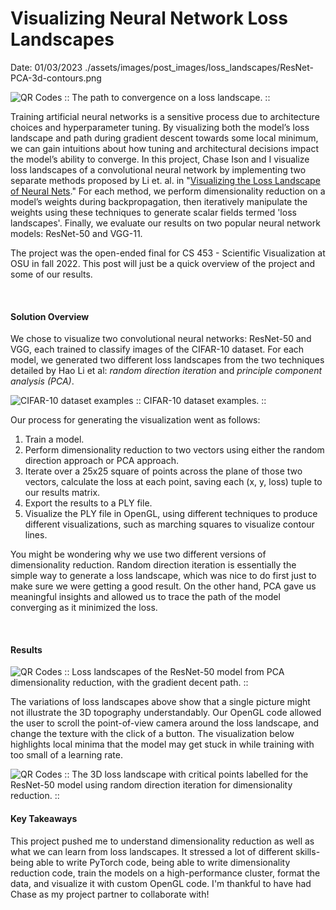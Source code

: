 # Visualizing Neural Network Loss Landscapes
Date: 01/03/2023
<PreviewImg>./assets/images/post_images/loss_landscapes/ResNet-PCA-3d-contours.png</PreviewImg>

![QR Codes](./assets/images/post_images/loss_landscapes/ResNet-PCA-3d-contours.png)
:: The path to convergence on a loss landscape. ::
<br>

Training artificial neural networks is a sensitive process due to architecture choices and hyperparameter tuning. By visualizing both the model’s loss landscape and path during gradient descent towards some local minimum, we can gain intuitions about how tuning and architectural decisions impact the model’s ability to converge. In this project, Chase Ison and I visualize loss landscapes of a convolutional neural network by implementing two separate methods proposed by Li et. al. in "[Visualizing the Loss Landscape of Neural Nets](https://proceedings.neurips.cc/paper/2018/hash/a41b3bb3e6b050b6c9067c67f663b915-Abstract.html)." For each method, we perform dimensionality reduction on a model’s weights during backpropagation, then iteratively manipulate the weights using these techniques to generate scalar fields termed 'loss landscapes'. Finally, we evaluate our results on two popular neural network models: ResNet-50 and VGG-11.

The project was the open-ended final for CS 453 - Scientific Visualization at OSU in fall 2022. This post will just be a quick overview of the project and some of our results.

<br>

#### Solution Overview

We chose to visualize two convolutional neural networks: ResNet-50 and VGG, each trained to classify images of the CIFAR-10 dataset. For each model, we generated two different loss landscapes from the two techniques detailed by Hao Li et al: *random direction iteration* and *principle component analysis (PCA)*.

![CIFAR-10 dataset examples](./assets/images/post_images/loss_landscapes/cifar-10-dataset-wide.png)
:: CIFAR-10 dataset examples. ::

Our process for generating the visualization went as follows:
1. Train a model.
2. Perform dimensionality reduction to two vectors using either the random direction approach or PCA approach.
3. Iterate over a 25x25 square of points across the plane of those two vectors, calculate the loss at each point, saving each (x, y, loss) tuple to our results matrix.
4. Export the results to a PLY file.
5. Visualize the PLY file in OpenGL, using different techniques to produce different visualizations, such as marching squares to visualize contour lines.

You might be wondering why we use two different versions of dimensionality reduction.
Random direction iteration is essentially the simple way to generate a loss landscape, which was nice to do first just to make sure we were getting a good result.
On the other hand, PCA gave us meaningful insights and allowed us to trace the path of the model converging as it minimized the loss.



<br>

#### Results

![QR Codes](./assets/images/post_images/loss_landscapes/paper-teaser.png)
:: Loss landscapes of the ResNet-50 model from PCA dimensionality reduction, with the gradient decent path. ::
<br>


The variations of loss landscapes above show that a single picture might not illustrate the 3D topography understandably.
Our OpenGL code allowed the user to scroll the point-of-view camera around the loss landscape, and change the texture with the click of a button.
The visualization below highlights local minima that the model may get stuck in while training with too small of a learning rate.


![QR Codes](./assets/images/post_images/loss_landscapes/ResNet-Random-3d-contours-critical-points.png)
:: The 3D loss landscape with critical points labelled for the ResNet-50 model using random direction iteration for dimensionality reduction. ::
<br>



#### Key Takeaways

This project pushed me to understand dimensionality reduction as well as what we can learn from loss landscapes. It stressed a lot of different skills- being able to write PyTorch code, being able to write dimensionality reduction code, train the models on a high-performance cluster, format the data, and visualize it with custom OpenGL code. I'm thankful to have had Chase as my project partner to collaborate with!


